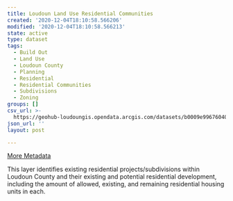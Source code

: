 ```yaml
---
title: Loudoun Land Use Residential Communities
created: '2020-12-04T18:10:58.566206'
modified: '2020-12-04T18:10:58.566213'
state: active
type: dataset
tags:
  - Build Out
  - Land Use
  - Loudoun County
  - Planning
  - Residential
  - Residential Communities
  - Subdivisions
  - Zoning
groups: []
csv_url: >-
  https://geohub-loudoungis.opendata.arcgis.com/datasets/b0009e9967604018806cd4584b3dab51_2.csv?outSR=%7B%22latestWkid%22%3A2924%2C%22wkid%22%3A2924%7D
json_url: ''
layout: post

---
```

<div><p><a href='https://logis.loudoun.gov/metadata/LandUse_Projects_Residential.html' target='_blank'>More Metadata</a><br /></p></div>This layer identifies existing residential projects/subdivisions within Loudoun County and their existing and potential residential development, including the amount of allowed, existing, and remaining residential housing units in each.
